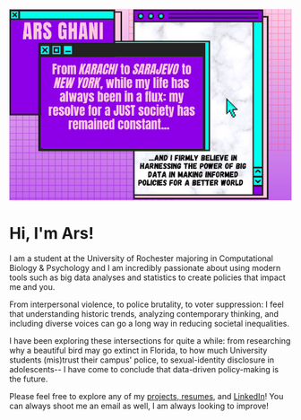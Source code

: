 ![headerImage](https://github.com/ars26/ars26/blob/main/Header.png)

# Hi, I'm Ars! 

I am a student at the University of Rochester majoring in Computational Biology & Psychology and I am incredibly passionate about using modern tools such as big data analyses and statistics to create policies that impact me and you. 

From interpersonal violence, to police brutality, to voter suppression: I feel that understanding historic trends, analyzing contemporary thinking, and including diverse voices can go a long way in reducing societal inequalities. 

I have been exploring these intersections for quite a while: from researching why a beautiful bird may go extinct in Florida, to how much University students (mis)trust their campus' police, to sexual-identity disclosure in adolescents-- I have come to conclude that data-driven policy-making is the future. 

Please feel free to explore any of my [projects, resumes](https://github.com/ars26/resumes-portfolios), and [LinkedIn](https://www.linkedin.com/in/ars26/)! You can always shoot me an email as well, I am always looking to improve! 
